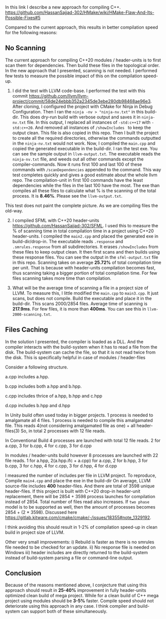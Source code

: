 
In this link I describe a new approach for compiling C++.
 https://github.com/HassanSajjad-302/HMake/wiki/HMake-Flaw-And-Its-Possible-Fixes#5

Compared to the current approach,
this results in better compilation speed for the following reasons:

## No Scanning
The current approach for compiling C++20 modules / header-units is to first scan them 
for dependencies.
Then build these files in the topological order.
In the new approach that I presented, scanning is not needed.
I performed few tests to measure the possible impact of this on the compilation speed-up.

1) I did the test with LLVM code-base. 
I performed the test with this commit
https://github.com/llvm/llvm-project/commit/58de24ebbb352a2345de3ebe280db98468ae96e3.
After cloning, I configured the project with CMake for Ninja in Debug Configuration.
Then I ran the ```ninja -nv > "ninja-nv.txt"``` in this build-dir.
This does dry-run build with verbose output and saves it in ```ninja-nv.txt``` file.
In this output, I replaced all instances of ```-std:c++17``` with ```-std:c++20```.
And removed all instances of ```/showIncludes ``` to keep the output clean.
This file is also copied in this repo.
Then I built the project to create all the required directories,
otherwise the commands outputted in the ```ninja-nv.txt``` would not work.
Now, I compiled the ```main.cpp``` and copied the generated executable in the build-dir.
I ran the test exe.
You can see the sample output in ```llvm-output.txt```.
The executable reads the ```ninja-nv.txt``` file,
and weeds out all other commands except the compiler-commands.
Now it runs first 100 and last 100 of these commands with ```/scanDependencies```
appended to the command.
This way test completes quickly and gives a good estimate about the whole llvm repo.
The compilation-unit in first 100 commands have the least dependencies while the files
in the last 100 have the most.
The exe than compiles all these files to calculate what % is the scanning of the total
process.
It is **8.46%**. Please see the ```llvm-output.txt```.

This test does not paint the complete picture. 
As we are compiling files the old-way.

2) I compiled SFML with C++20 header-units https://github.com/HassanSajjad-302/SFML.
I used this to measure the % of scanning time in total compilation time in
a project using C++20 header-units.
I compiled the ```main2.cpp``` and placed the generated exe in build-dir/drop-in.
The executable reads ```.response``` and ```.smrules.response``` from all subdirectories.
It erases ```/showIncludes``` from these files to keep output clean.
It then first scans and then builds using these response files.
You can see the output in the ```sfml-output.txt``` file in this repo.
Scanning takes on average **25.72%** of total compilation time per unit. 
That is because with header-units compilation becomes fast, 
thus scanning taking a bigger portion of total compilation time.
For few files scanning takes more time than compilation.


3) What will be the average time of scanning a file in a project size of LLVM. 
To measure this, I little modified the ```main.cpp``` to ```main3.cpp```.
It just scans, but does not compile.
Build the executable and place it in the build-dir.
This scans 2000/2854 files.
Average time of scanning is **217.9ms**. 
For few files, it is more than **400ms**.
You can see this in ```llvm-2000-scanning.txt```.


## Files Caching

In the solution I presented, the compiler is loaded as a DLL.
And the compiler interacts with the build-system when it has to read a file
from the disk.
The build-system can cache the file,
so that it is not read twice from the disk.
This is specifically helpful in case of modules / header-files

Consider a following structure.

a.cpp includes a.hpp.

b.cpp includes both a.hpp and b.hpp.

c.cpp includes thrice of a.hpp, b.hpp and c.hpp

d.cpp includes b.hpp and d.hpp

In Unity build often used today in bigger projects.
1 process is needed to amalgamate all 4 files.
1 process is needed to compile this amalgamated file. 
This reads 4(not considering amalgamated file as one) + all header-files(3)
So, in total 2 processes with 12 file reads.

In Conventional Build 4 processes are launched with total 12 file reads.
2 for a.cpp, 3 for b.cpp, 4 for c.cpp, 3 for d.cpp

In modules / header-units build however 8 processes are launched with 22 file reads.
1 for a.hpp, 2(a.hpp.ifc + a.cpp) for a.cpp, 2 for b.hpp, 3 for b.cpp, 
3 for c.hpp, 4 for c.cpp, 3 for d.hpp, 4 for d.cpp

I measured the number of includes per file in LLVM project.
To reproduce, Compile ```main4.cpp``` and place the exe in the build-dir
On average, LLVM source-file includes **400** header-files.
And there are total of 3598 unique header-files.
If this project is built with C++20 drop-in header-unit replacement,
there will be 2854 + 3598 process launches for compilation instead of 2854. 
Total number of files read also increases.
If ```two phase``` model is to be supported as well,
then the amount of processes becomes 2854 + (2 * 3598).
Discussed here https://gitlab.kitware.com/cmake/cmake/-/issues/18355#note_1329192.

I think avoiding this should result in 1-2% of compilation speed-up in clean build
in project size of LLVM.

Other very small improvements:
i) Rebuild is faster as there is no smrules file needed to be checked for an update.
ii) No response file is needed on Windows
iii) header includes are directly returned to the build-system instead of build-system
parsing a file or command-line output.

## Conclusion

Because of the reasons mentioned above,
I conjecture that using this approach should result in **25-40%** improvement in
fully header-units optimized clean build of mega project.
While for a clean build of C++ mega project using modules should be **3-5%** faster.
Compile speed should not deteriorate using this approach in any case.
I think compiler and build-system can support both of these simultaneously.